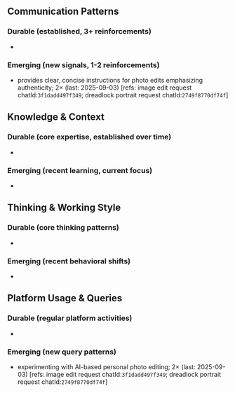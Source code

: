 ## Communication Patterns
### Durable (established, 3+ reinforcements)
-

### Emerging (new signals, 1-2 reinforcements)
- provides clear, concise instructions for photo edits emphasizing authenticity; 2× (last: 2025-09-03) [refs: image edit request chatId:`3f1dadd497f349`; dreadlock portrait request chatId:`2749f8770df74f`]

## Knowledge & Context
### Durable (core expertise, established over time)
-

### Emerging (recent learning, current focus)
-

## Thinking & Working Style
### Durable (core thinking patterns)
-

### Emerging (recent behavioral shifts)
-

## Platform Usage & Queries
### Durable (regular platform activities)
-

### Emerging (new query patterns)
- experimenting with AI-based personal photo editing; 2× (last: 2025-09-03) [refs: image edit request chatId:`3f1dadd497f349`; dreadlock portrait request chatId:`2749f8770df74f`]